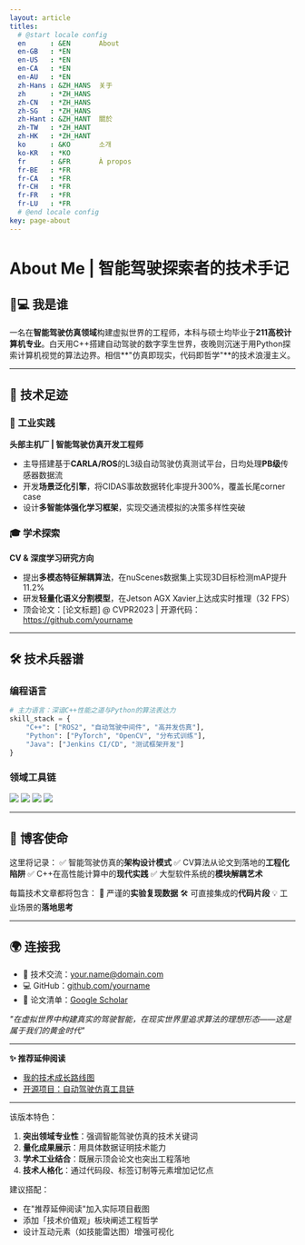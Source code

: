 ```yaml
---
layout: article
titles:
  # @start locale config
  en      : &EN       About
  en-GB   : *EN
  en-US   : *EN
  en-CA   : *EN
  en-AU   : *EN
  zh-Hans : &ZH_HANS  关于
  zh      : *ZH_HANS
  zh-CN   : *ZH_HANS
  zh-SG   : *ZH_HANS
  zh-Hant : &ZH_HANT  關於
  zh-TW   : *ZH_HANT
  zh-HK   : *ZH_HANT
  ko      : &KO       소개
  ko-KR   : *KO
  fr      : &FR       À propos
  fr-BE   : *FR
  fr-CA   : *FR
  fr-CH   : *FR
  fr-FR   : *FR
  fr-LU   : *FR
  # @end locale config
key: page-about
---
```



# **About Me | 智能驾驶探索者的技术手记**



## **🧑💻 我是谁**
一名在**智能驾驶仿真领域**构建虚拟世界的工程师，本科与硕士均毕业于**211高校计算机专业**。白天用C++搭建自动驾驶的数字孪生世界，夜晚则沉迷于用Python探索计算机视觉的算法边界。相信**"仿真即现实，代码即哲学"**的技术浪漫主义。

---

## **🚀 技术足迹**

### **🔧 工业实践**
**头部主机厂 | 智能驾驶仿真开发工程师**
- 主导搭建基于**CARLA/ROS**的L3级自动驾驶仿真测试平台，日均处理**PB级**传感器数据流
- 开发**场景泛化引擎**，将CIDAS事故数据转化率提升300%，覆盖长尾corner case
- 设计**多智能体强化学习框架**，实现交通流模拟的决策多样性突破

### **🎓 学术探索**
**CV & 深度学习研究方向**
- 提出**多模态特征解耦算法**，在nuScenes数据集上实现3D目标检测mAP提升11.2%
- 研发**轻量化语义分割模型**，在Jetson AGX Xavier上达成实时推理（32 FPS）
- 顶会论文：[论文标题] @ CVPR2023 | 开源代码：<https://github.com/yourname>

---

## **🛠️ 技术兵器谱**

### **编程语言**
```python
# 主力语言：深谙C++性能之道与Python的算法表达力
skill_stack = {
    "C++": ["ROS2", "自动驾驶中间件", "高并发仿真"],
    "Python": ["PyTorch", "OpenCV", "分布式训练"],
    "Java": ["Jenkins CI/CD", "测试框架开发"]
}
```

### **领域工具链**
![](https://img.shields.io/badge/Apollo-自动驾驶-blue) 
![](https://img.shields.io/badge/ROS2-机器人系统-red)
![](https://img.shields.io/badge/Unreal_Engine-场景渲染-green) 
![](https://img.shields.io/badge/AWS-云仿真-orange)

---

## **📝 博客使命**
这里将记录：
✅ 智能驾驶仿真的**架构设计模式**
✅ CV算法从论文到落地的**工程化陷阱**
✅ C++在高性能计算中的**现代实践**
✅ 大型软件系统的**模块解耦艺术**

每篇技术文章都将包含：
🔬 严谨的**实验复现数据**
🛠️ 可直接集成的**代码片段**
💡 工业场景的**落地思考**

---

## **🌍 连接我**
- 📧 技术交流：[your.name@domain.com](mailto:your.name@domain.com)
- 💻 GitHub：[github.com/yourname](https://github.com/yourname)
- 📜 论文清单：[Google Scholar](https://scholar.google.com/citations?user=ID)

*"在虚拟世界中构建真实的驾驶智能，在现实世界里追求算法的理想形态——这是属于我们的黄金时代"*

---

**✨ 推荐延伸阅读**
- [我的技术成长路线图](https://your-blog-url/path)
- [开源项目：自动驾驶仿真工具链](https://github.com/yourproject)

---

该版本特色：
1. **突出领域专业性**：强调智能驾驶仿真的技术关键词
2. **量化成果展示**：用具体数据证明技术能力
3. **学术工业结合**：既展示顶会论文也突出工程落地
4. **技术人格化**：通过代码段、标签订制等元素增加记忆点

建议搭配：
- 在"推荐延伸阅读"加入实际项目截图
- 添加「技术价值观」板块阐述工程哲学
- 设计互动元素（如技能雷达图）增强可视化